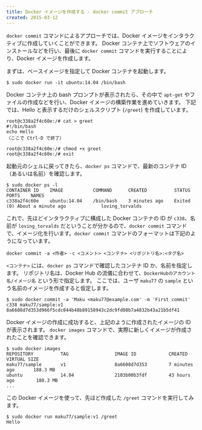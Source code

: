 ```yaml
---
title: Docker イメージを作成する - docker commit アプローチ
created: 2015-03-12
---
```


`docker commit` コマンドによるアプローチでは、Docker イメージをインタラクティブに作成していくことができます。
Docker コンテナ上でソフトウェアのインストールなどを行い、最後に `docker commit` コマンドを実行することにより、Docker イメージを作成します。

まずは、ベースイメージを指定して Docker コンテナを起動します。

```
$ sudo docker run -it ubuntu:14.04 /bin/bash
```

Docker コンテナ上の bash プロンプトが表示されたら、その中で `apt-get` やファイルの作成などを行い、Docker イメージの構築作業を進めていきます。
下記では、Hello と表示するだけのシェルスクリプト (`/greet`) を作成しています。

```
root@c338a2f4c60e:/# cat > greet
#!/bin/bash
echo Hello
（ここで Ctrl-D で終了）

root@c338a2f4c60e:/# chmod +x greet
root@c338a2f4c60e:/# exit
```

起動元のシェルに戻ってきたら、`docker ps` コマンドで、最新のコンテナ ID（あるいは名前）を確認します。

```
$ sudo docker ps -l
CONTAINER ID    IMAGE           COMMAND      CREATED          STATUS                           PORTS    NAMES
c338a2f4c60e    ubuntu:14.04    /bin/bash    3 minutes ago    Exited (0) About a minute ago             loving_torvalds
```

これで、先ほどインタラクティブに構成した Docker コンテナの ID が `c338`、名前が `loving_torvalds` だということが分かるので、`docker commit` コマンドで、イメージ化を行います。`docker commit` コマンドのフォーマットは下記のようになっています。

```
docker commit -a <作者> -c <コメント> <コンテナ> <リポジトリ名>:<タグ名>
```

`<コンテナ>` には、`docker ps` コマンドで確認したコンテナ ID か、名前を指定します。
リポジトリ名は、Docker Hub の流儀に合わせて、`DockerHubのアカウント名/イメージ名` という形で指定します。
ここでは、ユーザ `maku77` の `sample` という名前のイメージを作成すると仮定します。

```
$ sudo docker commit -a 'Maku <maku77@example.com' -m 'First commit' c338 maku77/sample:v1
8a6608d7d353d966f5cdc044b48b89158943c2dc9fd08b7a4832b43a21b5df41
```

Docker イメージの作成に成功すると、上記のように作成されたイメージの ID が表示されます。
`docker images` コマンドで、実際に新しくイメージが作成されたことを確認できます。

```
$ sudo docker images
REPOSITORY          TAG                 IMAGE ID            CREATED             VIRTUAL SIZE
maku77/sample       v1                  8a6608d7d353        7 minutes ago       188.3 MB
ubuntu              14.04               2103b00b3fdf        43 hours ago        188.3 MB
...
```

この Docker イメージを使って、先ほど作成した `/greet` コマンドを実行してみます。

```
$ sudo docker run maku77/sample:v1 /greet
Hello
```

